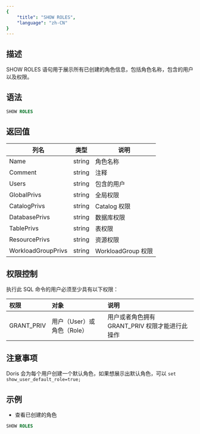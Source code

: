 ```yaml
---
{
    "title": "SHOW ROLES",
    "language": "zh-CN"
}
---
```


## 描述

SHOW ROLES 语句用于展示所有已创建的角色信息，包括角色名称，包含的用户以及权限。

## 语法

```SQL
SHOW ROLES
```

## 返回值

| 列名                   | 类型   | 说明              |
|-----------------------|--------|-------------------|
| Name                  | string | 角色名称           |
| Comment               | string | 注释              |
| Users                 | string | 包含的用户         |
| GlobalPrivs           | string | 全局权限           |
| CatalogPrivs          | string | Catalog 权限       |
| DatabasePrivs         | string | 数据库权限         |
| TablePrivs            | string | 表权限            |
| ResourcePrivs         | string | 资源权限           |
| WorkloadGroupPrivs    | string | WorkloadGroup 权限  |  

## 权限控制

执行此 SQL 命令的用户必须至少具有以下权限：

| 权限         | 对象         | 说明          |
|:------------|:------------|:--------------|
| GRANT_PRIV  | 用户（User）或 角色（Role） | 用户或者角色拥有 GRANT_PRIV 权限才能进行此操作 |

## 注意事项

Doris 会为每个用户创建一个默认角色，如果想展示出默认角色，可以 ```set show_user_default_role=true;```

## 示例

- 查看已创建的角色

```SQL
SHOW ROLES
```

